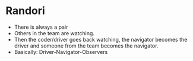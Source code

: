 # Randori

* There is always a pair
* Others in the team are watching.
* Then the coder/driver goes back watching, the navigator becomes the driver and someone from the team becomes the navigator.
* Basically: Driver-Navigator-Observers


